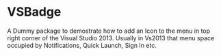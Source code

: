 # VSBadge

A Dummy package to demostrate how to add an Icon to the menu in top right corner of the Visual Studio 2013.
Usually in Vs2013 that menu space occupied by Notifications, Quick Launch, Sign In etc.

